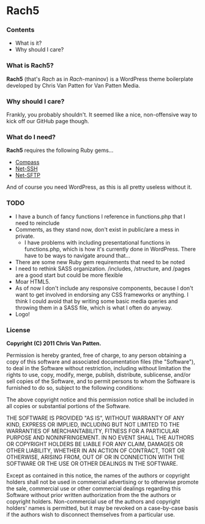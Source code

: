 # Rach5

### Contents
*   What is it?
*   Why should I care?

### What is Rach5?
**Rach5** (that's _Rach_ as in _Rach_-maninov) is a WordPress theme boilerplate developed by Chris Van Patten for Van Patten Media.

### Why should I care?
Frankly, you probably shouldn't. It seemed like a nice, non-offensive way to kick off our GitHub page though.

### What do I need?
**Rach5** requires the following Ruby gems...

*   <a href="http://compass-style.org/">Compass</a>
*   <a href="http://rubygems.org/gems/net-ssh">Net-SSH</a>
*   <a href="http://rubygems.org/gems/net-sftp">Net-SFTP</a>

And of course you need WordPress, as this is all pretty useless without it.

### TODO
*   I have a bunch of fancy functions I reference in functions.php that I need to reinclude
*   Comments, as they stand now, don't exist in public/are a mess in private.
    *   I have problems with including presentational functions in functions.php, which is how it's currently done in WordPress. There have to be ways to navigate around that...
*   There are some new Ruby gem requirements that need to be noted
*   I need to rethink SASS organization. /includes, /structure, and /pages are a good start but could be more flexible
*   Moar HTML5.
*   As of now I don't include any responsive components, because I don't want to get involved in endorsing any CSS frameworks or anything. I think I could avoid that by writing some basic media queries and throwing them in a SASS file, which is what I often do anyway.
*   Logo!

### License
**Copyright (C) 2011 Chris Van Patten.**

Permission is hereby granted, free of charge, to any person obtaining a copy of this software and associated documentation files (the "Software"), to deal in the Software without restriction, including without limitation the rights to use, copy, modify, merge, publish, distribute, sublicense, and/or sell copies of the Software, and to permit persons to whom the Software is furnished to do so, subject to the following conditions:

The above copyright notice and this permission notice shall be included in all copies or substantial portions of the Software.

THE SOFTWARE IS PROVIDED "AS IS", WITHOUT WARRANTY OF ANY KIND, EXPRESS OR IMPLIED, INCLUDING BUT NOT LIMITED TO THE WARRANTIES OF MERCHANTABILITY, FITNESS FOR A PARTICULAR PURPOSE AND NONINFRINGEMENT. IN NO EVENT SHALL THE AUTHORS OR COPYRIGHT HOLDERS BE LIABLE FOR ANY CLAIM, DAMAGES OR OTHER LIABILITY, WHETHER IN AN ACTION OF CONTRACT, TORT OR OTHERWISE, ARISING FROM, OUT OF OR IN CONNECTION WITH THE SOFTWARE OR THE USE OR OTHER DEALINGS IN THE SOFTWARE.

Except as contained in this notice, the names of the authors or copyright holders shall not be used in commercial advertising or to otherwise promote the sale, commercial use or other commercial dealings regarding this Software without prior written authorization from the the authors or copyright holders. Non-commercial use of the authors and copyright holders' names is permitted, but it may be revoked on a case-by-case basis if the authors wish to disconnect themselves from a particular use.